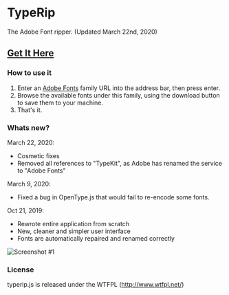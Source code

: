 # TypeRip
The Adobe Font ripper. (Updated March 22nd, 2020)
## [Get It Here](http://codezombie.github.io/TypeRip/)

### How to use it
  1. Enter an [Adobe Fonts](https://fonts.adobe.com/) family URL into the address bar, then press enter.
  2. Browse the available fonts under this family, using the download button to save them to your machine.
  3. That's it.

### Whats new?
March 22, 2020:
* Cosmetic fixes
* Removed all references to "TypeKit", as Adobe has renamed the service to "Adobe Fonts"

March 9, 2020:
* Fixed a bug in OpenType.js that would fail to re-encode some fonts.

Oct 21, 2019:
* Rewrote entire application from scratch
* New, cleaner and simpler user interface
* Fonts are automatically repaired and renamed correctly

![Screenshot #1](https://i.imgur.com/cAtH5qR.png)

### License
typerip.js is released under the WTFPL (http://www.wtfpl.net/)
